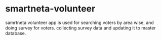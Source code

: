 # smartneta-volunteer

samrtneta volunteer app is used for searching voters by area wise, and doing survey for voters.
collecting survey data and updating it to master database.
